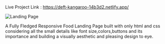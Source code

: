 Live Project Link : https://deft-kangaroo-14b3d2.netlify.app/

![Landing Page](https://drive.google.com/uc?export=view&id=1X6vcpWOBmtWV0vio20uj9VaH3Jr0QpZt)

A Fully Fledged Responsive Food Landing Page built with only html and css considering all the
small details like font size,colors,buttons and its importance and building a visually
aesthetic  and pleasing design to eye.
